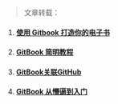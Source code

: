 > 文章转载：

1. #### [使用 Gitbook 打造你的电子书](https://www.imooc.com/article/22889)
2. #### [GitBook 简明教程](http://www.chengweiyang.cn/gitbook/)
3. #### [GitBook关联GitHub](https://segmentfault.com/a/1190000011440899)
4. #### [GitBook 从懵逼到入门](https://blog.csdn.net/lu_embedded/article/details/81100704)

# 



